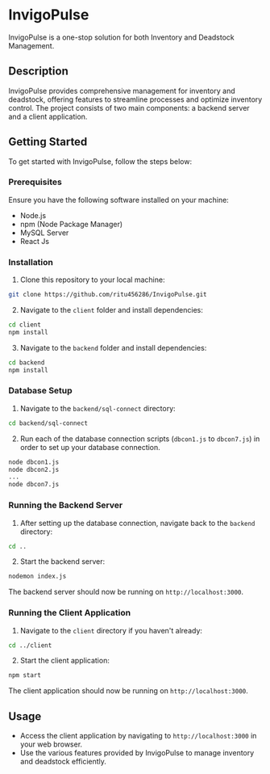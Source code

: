

# InvigoPulse

InvigoPulse is a one-stop solution for both Inventory and Deadstock Management.

## Description

InvigoPulse provides comprehensive management for inventory and deadstock, offering features to streamline processes and optimize inventory control. The project consists of two main components: a backend server and a client application.

## Getting Started

To get started with InvigoPulse, follow the steps below:

### Prerequisites

Ensure you have the following software installed on your machine:

- Node.js
- npm (Node Package Manager)
- MySQL Server
- React Js
### Installation

1. Clone this repository to your local machine:

```bash
git clone https://github.com/ritu456286/InvigoPulse.git
```

2. Navigate to the `client` folder and install dependencies:

```bash
cd client
npm install
```

3. Navigate to the `backend` folder and install dependencies:

```bash
cd backend
npm install
```

### Database Setup

1. Navigate to the `backend/sql-connect` directory:

```bash
cd backend/sql-connect
```

2. Run each of the database connection scripts (`dbcon1.js` to `dbcon7.js`) in order to set up your database connection.

```bash
node dbcon1.js
node dbcon2.js
...
node dbcon7.js
```

### Running the Backend Server

1. After setting up the database connection, navigate back to the `backend` directory:

```bash
cd ..
```

2. Start the backend server:

```bash
nodemon index.js
```

The backend server should now be running on `http://localhost:3000`.

### Running the Client Application

1. Navigate to the `client` directory if you haven't already:

```bash
cd ../client
```

2. Start the client application:

```bash
npm start
```

The client application should now be running on `http://localhost:3000`.

## Usage

- Access the client application by navigating to `http://localhost:3000` in your web browser.
- Use the various features provided by InvigoPulse to manage inventory and deadstock efficiently.

